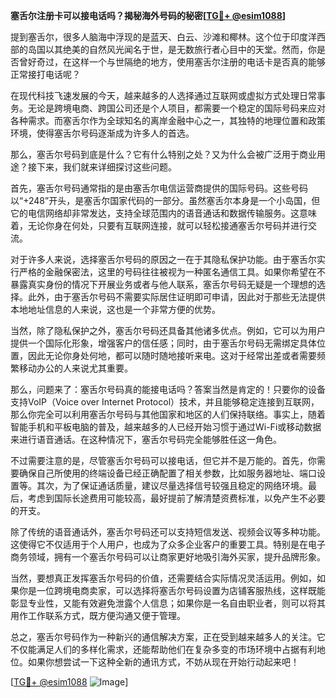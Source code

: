 **塞舌尔注册卡可以接电话吗？揭秘海外号码的秘密[[TG💪+ @esim1088](https://t.me/s/esim1088)]**

提到塞舌尔，很多人脑海中浮现的是蓝天、白云、沙滩和椰林。这个位于印度洋西部的岛国以其绝美的自然风光闻名于世，是无数旅行者心目中的天堂。然而，你是否曾好奇过，在这样一个与世隔绝的地方，使用塞舌尔注册的电话卡是否真的能够正常接打电话呢？

在现代科技飞速发展的今天，越来越多的人选择通过互联网或虚拟方式处理日常事务。无论是跨境电商、跨国公司还是个人项目，都需要一个稳定的国际号码来应对各种需求。而塞舌尔作为全球知名的离岸金融中心之一，其独特的地理位置和政策环境，使得塞舌尔号码逐渐成为许多人的首选。

那么，塞舌尔号码到底是什么？它有什么特别之处？又为什么会被广泛用于商业用途？接下来，我们就来详细探讨这些问题。

首先，塞舌尔号码通常指的是由塞舌尔电信运营商提供的国际号码。这些号码以“+248”开头，是塞舌尔国家代码的一部分。虽然塞舌尔本身是一个小岛国，但它的电信网络却非常发达，支持全球范围内的语音通话和数据传输服务。这意味着，无论你身在何处，只要有互联网连接，就可以轻松接通塞舌尔号码并进行交流。

对于许多人来说，选择塞舌尔号码的原因之一在于其隐私保护功能。由于塞舌尔实行严格的金融保密法，这里的号码往往被视为一种匿名通信工具。如果你希望在不暴露真实身份的情况下开展业务或者与他人联系，塞舌尔号码无疑是一个理想的选择。此外，由于塞舌尔号码不需要实际居住证明即可申请，因此对于那些无法提供本地地址信息的人来说，这也是一个非常方便的优势。

当然，除了隐私保护之外，塞舌尔号码还具备其他诸多优点。例如，它可以为用户提供一个国际化形象，增强客户的信任感；同时，由于塞舌尔号码无需绑定具体位置，因此无论你身处何地，都可以随时随地接听来电。这对于经常出差或者需要频繁移动办公的人来说尤其重要。

那么，问题来了：塞舌尔号码真的能接电话吗？答案当然是肯定的！只要你的设备支持VoIP（Voice over Internet Protocol）技术，并且能够稳定连接到互联网，那么你完全可以利用塞舌尔号码与其他国家和地区的人们保持联络。事实上，随着智能手机和平板电脑的普及，越来越多的人已经开始习惯于通过Wi-Fi或移动数据来进行语音通话。在这种情况下，塞舌尔号码完全能够胜任这一角色。

不过需要注意的是，尽管塞舌尔号码可以接电话，但它并不是万能的。首先，你需要确保自己所使用的终端设备已经正确配置了相关参数，比如服务器地址、端口设置等。其次，为了保证通话质量，建议尽量选择信号较强且稳定的网络环境。最后，考虑到国际长途费用可能较高，最好提前了解清楚资费标准，以免产生不必要的开支。

除了传统的语音通话外，塞舌尔号码还可以支持短信发送、视频会议等多种功能。这使得它不仅适用于个人用户，也成为了众多企业客户的重要工具。特别是在电子商务领域，拥有一个塞舌尔号码可以让商家更好地吸引海外买家，提升品牌形象。

当然，要想真正发挥塞舌尔号码的价值，还需要结合实际情况灵活运用。例如，如果你是一位跨境电商卖家，可以选择将塞舌尔号码设置为店铺客服热线，这样既能彰显专业性，又能有效避免泄露个人信息；如果你是一名自由职业者，则可以将其用作工作联系方式，既方便沟通又便于管理。

总之，塞舌尔号码作为一种新兴的通信解决方案，正在受到越来越多人的关注。它不仅能满足人们的多样化需求，还能帮助他们在复杂多变的市场环境中占据有利地位。如果你想尝试一下这种全新的通讯方式，不妨从现在开始行动起来吧！

[[TG💪+ @esim1088](https://t.me/s/esim1088) ![Image](https://i.postimg.cc/4NQfJmqS/Snipaste-2025-05-13-00-14-12.png)]
